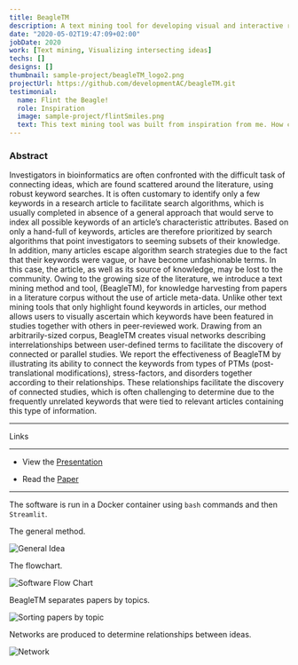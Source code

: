```yaml
---
title: BeagleTM
description: A text mining tool for developing visual and interactive relationship networks from PubMed article information.
date: "2020-05-02T19:47:09+02:00"
jobDate: 2020
work: [Text mining, Visualizing intersecting ideas]
techs: []
designs: []
thumbnail: sample-project/beagleTM_logo2.png
projectUrl: https://github.com/developmentAC/beagleTM.git
testimonial:
  name: Flint the Beagle!
  role: Inspiration
  image: sample-project/flintSmiles.png
  text: This text mining tool was built from inspiration from me. How cool is that!? I approve this software.
---
```

### Abstract
Investigators in bioinformatics are often confronted with the difficult task of connecting ideas, which are found scattered around the literature, using robust keyword searches. It is often customary to identify only a few keywords in a research article to facilitate search algorithms, which is usually completed in absence of a general approach that would serve to index all possible keywords of an article’s characteristic attributes. Based on only a hand-full of keywords, articles are therefore prioritized by search algorithms that point investigators to seeming subsets of their knowledge. In addition, many articles escape algorithm search strategies due to the fact that their keywords were vague, or have become unfashionable terms. In this case, the article, as well as its source of knowledge, may be lost to the community. Owing to the growing size of the literature, we introduce a text mining method and tool, (BeagleTM), for knowledge harvesting from papers in a literature corpus without the use of article meta-data. Unlike other text mining tools that only highlight found keywords in articles, our method allows users to visually ascertain which keywords have been featured in studies together with others in peer-reviewed work. Drawing from an arbitrarily-sized corpus, BeagleTM creates visual networks describing interrelationships between user-defined terms to facilitate the discovery of connected or parallel studies. We report the effectiveness of BeagleTM by illustrating its ability to connect the keywords from types of PTMs (post-translational modifications), stress-factors, and disorders together according to their relationships. These relationships facilitate the discovery of connected studies, which is often challenging to determine due to the frequently unrelated keywords that were tied to relevant articles containing this type of information.

---

Links

---

+ View the [Presentation](/images/beagletm/poster_beagleTM_ficc.pdf)

+ Read the [Paper](https://www.researchgate.net/publication/339224324_BeagleTM_An_Adaptable_Text_Mining_Method_for_Relationship_Discovery_in_Literature?_sg%5B0%5D=CBV90Y88sWRV8RGpxoC-C_IJ053qZlgmygsNBt48COg5zd0rW-HPVPqwmFQ-jG6UL3VhTnhWtUMWLmoibG9fGIAIsSW4MBA4FEKgMy70.GU5m7UphTzCKbODUA1XLjsoYwyc_qB-wNPLmdibStUNVpxAlAPOQcrdRsV8Q0aVwvvTNHUONvZHCmXIzNssSLA)

---

The software is run in a Docker container using `bash` commands and then `Streamlit`.


The general method.

![General Idea](/images/beagletm/beagletm_research.png)

The flowchart.

![Software Flow Chart](/images/beagletm/beagletm_flowchart.png)

BeagleTM separates papers by topics.

![Sorting papers by topic](/images/beagletm/beagletm_flowchartdb.png)

Networks are produced to determine relationships between ideas.

![Network](/images/beagletm/beagletm_mouseOver.png)

